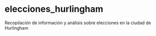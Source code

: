# elecciones_hurlingham
Recopilación de información y análisis sobre elecciones en la ciudad de Hurlingham
